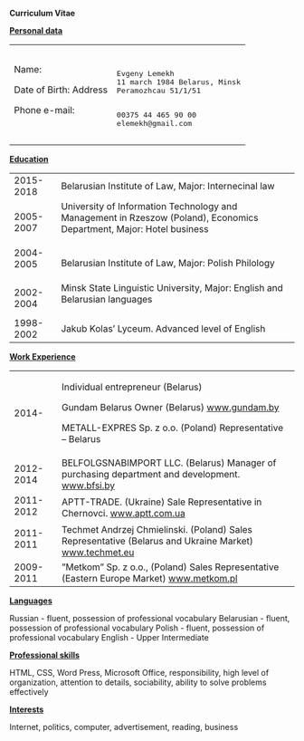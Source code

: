 **Curriculum Vitae**

**<span style="text-decoration:underline;">Personal data</span>**


<table>
      <tr>
           <td>
            Name:
            <p>

   <text> Date of Birth: Address</text>
            <p>

   <text>Phone e-mail:</text>
   </td>
   <td>




<pre class="prettyprint">
<p>
Evgeny Lemekh 
11 march 1984 Belarus, Minsk
Peramozhcau 51/1/51
<p>
00375 44 465 90 00
elemekh@gmail.com
</pre>


   </td>
  </tr>
</table>


**<span style="text-decoration:underline;">Education</span>**


<table>
  <tr>
   <td>
       2015-2018
   </td>
   <td>
        Belarusian Institute of Law, Major: Internecinal law 
   </td>
  </tr>
  <tr>
   <td>
        2005-2007
   </td>
   <td>
        University of Information Technology and Management in Rzeszow (Poland), Economics Department, Major: Hotel business
<p>

    
   </td>
  </tr>
  <tr>
   <td> 
       2004-2005
<p>

                    
   </td>
   <td>
        Belarusian Institute of Law, Major: Polish Philology
   </td>
  </tr>
  <tr>
   <td> 2002-2004
   </td>
   <td>
        Minsk State Linguistic University, Major: English and Belarusian languages
<p>

    
   </td>
  </tr>
  <tr>
   <td>
    1998-2002
   </td>
   <td>
    Jakub Kolas’ Lyceum. Advanced level of English
   </td>
  </tr>
</table>



   **<span style="text-decoration:underline;">Work Experience</span>**


<table>
  <tr>
   <td>2014-
   </td>
   <td>
     
Individual entrepreneur (Belarus)
<p>

   Gundam Belarus Owner (Belarus) <a href="https://www.gundam.by">www.gundam.by</a>
<p>

   METALL-EXPRES Sp. z o.o. (Poland) Representative – Belarus
   </td>
  </tr>
  <tr>
   <td>
    2012-2014
   </td>
   <td>
    BELFOLGSNABIMPORT LLC. (Belarus) Manager of purchasing department and development. <a href="http://www.bfsi.by/">www.bfsi.by</a>
   </td>
  </tr>
  <tr>
   <td>
    2011-2012
   </td>
   <td rowspan="2" >
    APTT-TRADE. (Ukraine) Sale Representative in Chernovci. <a href="http://www.aptt.com.ua/">www.aptt.com.ua</a>
   </td>
  </tr>
  <tr>
   <td>
   </td>
  </tr>
  <tr>
   <td>
    2011-2011
   </td>
   <td rowspan="2" >
    Techmet Andrzej Chmielinski. (Poland) Sales Representative (Belarus and Ukraine Market) <a href="http://www.techmet.eu/">www.techmet.eu</a>
   </td>
  </tr>
  <tr>
   <td>
   </td>
  </tr>
  <tr>
   <td>
    2009- 2011
   </td>
   <td>
    ”Metkom” Sp. z o.o., (Poland) Sales Representative (Eastern Europe Market) <a href="http://www.metkom.pl/">www.metkom.pl</a>
   </td>
  </tr>
</table>


**<span style="text-decoration:underline;">Languages</span>**



Russian - fluent, possession of professional vocabulary
Belarusian - fluent, possession of professional vocabulary
Polish - fluent, possession of professional vocabulary 
English - Upper Intermediate



**<span style="text-decoration:underline;">Professional skills</span>**


HTML, CSS, Word Press, Microsoft Office, responsibility, high level of organization, attention to details, sociability, ability to solve problems effectively





**<span style="text-decoration:underline;">Interests</span>**



Internet, politics, computer, advertisement, reading, business



